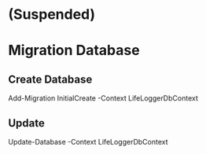 # (Suspended)
# Migration Database
## Create Database
Add-Migration InitialCreate -Context LifeLoggerDbContext

## Update
Update-Database -Context LifeLoggerDbContext
